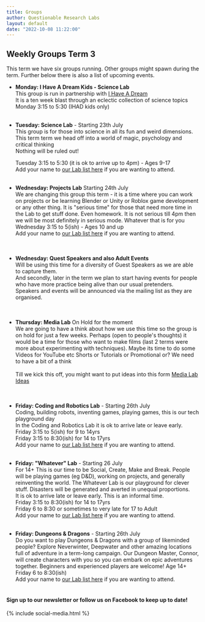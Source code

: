 ```yaml
---
title: Groups
author: Questionable Research Labs
layout: default
date: "2022-10-08 11:22:00"
---
```


## Weekly Groups Term 3 

This term we have six groups running. Other groups might spawn during the term. 
Further below there is also a list of upcoming events.

- **Monday: I Have A Dream Kids - Science Lab**<br> 
  This group is run in partnership with [I Have A Dream](https://ihaveadream.org.nz/)<br>
  It is a ten week blast through an eclectic collection of science topics<br>
  Monday 3:15 to 5:30 (IHAD kids only)<br><br>


 - **Tuesday: Science Lab** - Starting 23th July<br> 
   This group is for those into science in all its fun and weird dimensions.<br>
   This term term we head off into a world of magic, psychology and critical thinking<br>
   Nothing will be ruled out!<br>

   Tuesday 3:15 to 5:30 (it is ok to arrive up to 4pm) - Ages 9-17<br>
   Add your name to [our Lab list here](https://forms.gle/HDzwY3ZyKe9djX6R7) if you are wanting to attend.<br><br>
   

 - **Wednesday: Projects Lab** Starting 24th July<br>
 We are changing this group this term - it is a time where you can work on projects or be learning Blender or Unity or Roblox game development or any other thing. It is "serious time" for those that need more time in the Lab to get stuff done. Even homework. It is not serious till 4pm then we will be most definitely in serious mode. Whatever that is for you<br>
 Wednesday 3:15 to 5(ish) - Ages 10 and up<br>
 Add your name to [our Lab list here](https://forms.gle/WvtkeAHWAPQKeM916) if you are wanting to attend.<br>
 <br><br>

 - **Wednesday: Quest Speakers and also Adult Events**<br>
   Will be using this time for a diversity of Guest Speakers as we are able to capture them.<br>
   And secondly, later in the term we plan to start having events for people who have more practice being alive than our usual pretenders.<br>
   Speakers and events will be announced via the mailing list as they are organised.<br>
  <br><br>


 - **Thursday:  Media Lab**  On Hold for the moment<br>
   We are going to have a think about how we use this time so the group is on hold for just a few weeks. Perhaps (open to people's thoughts) it would be a time for those who want to make films (last 2 terms were more about experimenting with techniques). Maybe its time to do some Videos for YouTube etc  Shorts or Tutorials or Promotional or? We need to have a bit of a think<br>
   <br>
   Till we kick this off, you might want to put ideas into this form [Media Lab Ideas](https://forms.gle/mRLrZjagBw7ZmiUJ8)<br>
   <br><br> 


 - **Friday: Coding and Robotics Lab** - Starting 26th July<br>
  Coding, building robots, inventing games, playing games, this is our tech playground day<br>
  In the Coding and Robotics Lab it is ok to arrive late or leave early.<br>
    Friday 3:15 to 5(ish) for 9 to 14yrs<br> 
    Friday 3:15 to 8:30(ish) for 14 to 17yrs<br>
  Add your name to [our Lab list here](https://forms.gle/wq3jb5phK5Lqg1179) if you are wanting to attend. <br><br>
    

 - **Friday: "Whatever" Lab**  - Starting 26 July<br>
  For 14+ This is our time to be Social, Create, Make and Break. People will be playing games (eg D&D), working on projects, and generally reinventing the world. The Whatever Lab is our playground for clever stuff. Disasters will be generated and averted in unequal proportions. <br>
  It is ok to arrive late or leave early. This is an informal time.<br>
    Friday 3:15 to 8:30(ish) for 14 to 17yrs<br>
    Friday 6 to 8:30 or sometimes to very late for 17 to Adult<br>
  Add your name to [our Lab list here](https://forms.gle/ngga5WgJB4i77Joc9) if you are wanting to attend.<br><br>
    

 - **Friday: Dungeons & Dragons** - Starting 26th July<br>
  Do you want to play Dungeons & Dragons with a group of likeminded people? Explore Neverwinter, Deepwater and other amazing locations full of adventure in a term-long campaign. Our Dungeon Master, Connor, will create characters with you so you can embark on epic adventures together. Beginners and experienced players are welcome! Age 14+ <br>
    Friday 6 to 8:30(ish)<br>
  Add your name to [our Lab list here](https://forms.gle/4ZE6BLueKbXnxhKT8) if you are wanting to attend.<br><br>


#### Sign up to our newsletter or follow us on Facebook to keep up to date!


{% include social-media.html %}